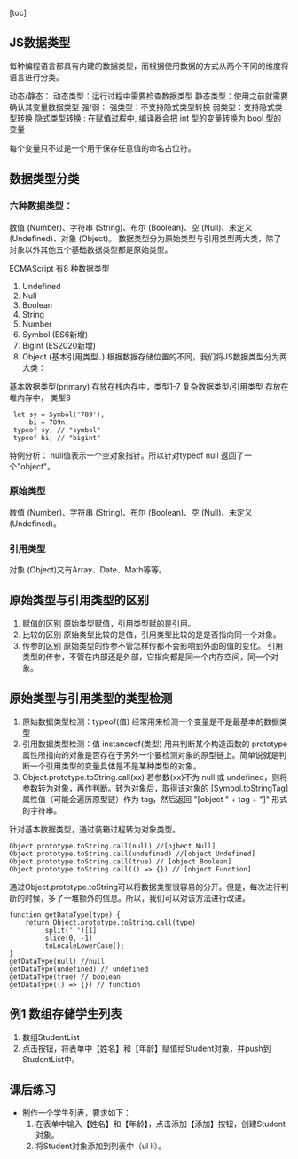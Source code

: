 [toc]

## JS数据类型

每种编程语言都具有内建的数据类型，而根据使用数据的方式从两个不同的维度将语言进行分类。

动态/静态：
动态类型：运行过程中需要检查数据类型
静态类型：使用之前就需要确认其变量数据类型
强/弱：
强类型：不支持隐式类型转换
弱类型：支持隐式类型转换
隐式类型转换 : 在赋值过程中, 编译器会把 int 型的变量转换为 bool 型的变量

每个变量只不过是一个用于保存任意值的命名占位符。

## 数据类型分类

### 六种数据类型：

数值 (Number)、字符串 (String)、布尔 (Boolean)、空 (Null)、未定义 (Undefined)、对象 (Object)。
数据类型分为原始类型与引用类型两大类，除了对象以外其他五个基础数据类型都是原始类型。

ECMAScript 有8 种数据类型

1. Undefined
2. Null
3. Boolean
4. String
5. Number
6. Symbol (ES6新增)
7. BigInt (ES2020新增)
8. Object (基本引用类型、)
根据数据存储位置的不同，我们将JS数据类型分为两大类：

基本数据类型(primary) 存放在栈内存中，类型1-7
复杂数据类型/引用类型 存放在堆内存中， 类型8

```JS
 let sy = Symbol('789'),
     bi = 789n;
 typeof sy; // "symbol"
 typeof bi; // "bigint"
```

特例分析： null值表示一个空对象指针。所以针对typeof null 返回了一个"object"。

### 原始类型

数值 (Number)、字符串 (String)、布尔 (Boolean)、空 (Null)、未定义 (Undefined)。

### 引用类型

对象 (Object)又有Array、Date、Math等等。

## 原始类型与引用类型的区别

1. 赋值的区别
原始类型赋值，引用类型赋的是引用。
2. 比较的区别
原始类型比较的是值，引用类型比较的是是否指向同一个对象。
3. 传参的区别
原始类型的传参不管怎样传都不会影响到外面的值的变化。
引用类型的传参，不管在内部还是外部，它指向都是同一个内存空间，同一个对象。

## 原始类型与引用类型的类型检测

1. 原始数据类型检测：typeof(值)
经常用来检测一个变量是不是最基本的数据类型
2. 引用数据类型检测：值 instanceof(类型)
用来判断某个构造函数的 prototype 属性所指向的对象是否存在于另外一个要检测对象的原型链上。简单说就是判断一个引用类型的变量具体是不是某种类型的对象。
3. Object.prototype.toString.call(xx)
若参数(xx)不为 null 或 undefined，则将参数转为对象，再作判断。转为对象后，取得该对象的 [Symbol.toStringTag] 属性值（可能会遍历原型链）作为 tag，然后返回 "[object " + tag + "]" 形式的字符串。

针对基本数据类型，通过装箱过程转为对象类型。

```JS
Object.prototype.toString.call(null) //[ojbect Null]
Object.prototype.toString.call(undefined) //[object Undefined]
Object.prototype.toString.call(true) // [object Boolean]
Object.prototype.toString.call(() => {}) // [object Function]
```

通过Object.prototype.toString可以将数据类型很容易的分开。但是，每次进行判断的时候，多了一堆额外的信息。所以，我们可以对该方法进行改进。

```JS
function getDataType(type) {
    return Object.prototype.toString.call(type)
        .split(' ')[1]
        .slice(0, -1)
        .toLocaleLowerCase();
}
getDataType(null) //null
getDataType(undefined) // undefined
getDataType(true) // boolean
getDataType(() => {}) // function
```

## 例1 数组存储学生列表

1. 数组StudentList
2. 点击按钮，将表单中【姓名】和【年龄】赋值给Student对象，并push到StudentList中。

## 课后练习

* 制作一个学生列表，要求如下：
    1. 在表单中输入【姓名】和【年龄】，点击添加【添加】按钮，创建Student对象。
    2. 将Student对象添加到列表中（ul li）。
